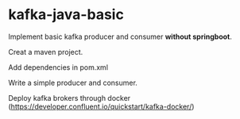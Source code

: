 # kafka-java-basic

Implement basic kafka producer and consumer **without springboot**.

Creat a maven project.

Add dependencies in pom.xml

Write a simple producer and consumer.

Deploy kafka brokers through docker (https://developer.confluent.io/quickstart/kafka-docker/)


